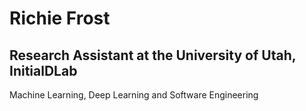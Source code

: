 # Richie Frost
## Research Assistant at the University of Utah, InitialDLab
Machine Learning, Deep Learning and Software Engineering
